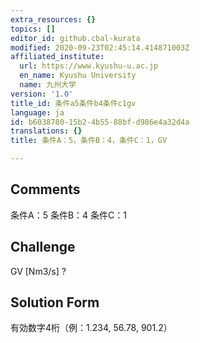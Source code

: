 ```yaml
---
extra_resources: {}
topics: []
editor_id: github.cbal-kurata
modified: 2020-09-23T02:45:14.414871003Z
affiliated_institute:
  url: https://www.kyushu-u.ac.jp
  en_name: Kyushu University
  name: 九州大学
version: '1.0'
title_id: 条件a5条件b4条件c1gv
language: ja
id: b6038780-15b2-4b55-88bf-d986e4a32d4a
translations: {}
title: 条件A：5，条件B：4，条件C：1，GV

---
```


## Comments
条件A：5
条件B：4
条件C：1

## Challenge
GV [Nm3/s] ?

## Solution Form
有効数字4桁（例：1.234,  56.78,  901.2）




